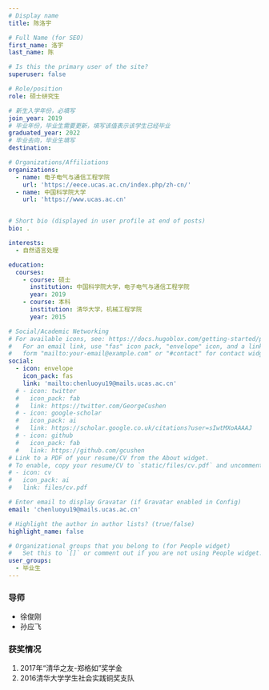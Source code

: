 ```yaml
---
# Display name
title: 陈洛宇

# Full Name (for SEO)
first_name: 洛宇
last_name: 陈

# Is this the primary user of the site?
superuser: false

# Role/position
role: 硕士研究生

# 新生入学年份，必填写
join_year: 2019
# 毕业年份，毕业生需要更新，填写该值表示该学生已经毕业
graduated_year: 2022
# 毕业去向，毕业生填写
destination:  

# Organizations/Affiliations
organizations:
  - name: 电子电气与通信工程学院
    url: 'https://eece.ucas.ac.cn/index.php/zh-cn/'  
  - name: 中国科学院大学
    url: 'https://www.ucas.ac.cn'


# Short bio (displayed in user profile at end of posts)
bio: .

interests:
  - 自然语言处理

education:
  courses:
    - course: 硕士
      institution: 中国科学院大学，电子电气与通信工程学院
      year: 2019
    - course: 本科
      institution: 清华大学，机械工程学院
      year: 2015

# Social/Academic Networking
# For available icons, see: https://docs.hugoblox.com/getting-started/page-builder/#icons
#   For an email link, use "fas" icon pack, "envelope" icon, and a link in the
#   form "mailto:your-email@example.com" or "#contact" for contact widget.
social:
  - icon: envelope
    icon_pack: fas
    link: 'mailto:chenluoyu19@mails.ucas.ac.cn'
  # - icon: twitter
  #   icon_pack: fab
  #   link: https://twitter.com/GeorgeCushen
  # - icon: google-scholar
  #   icon_pack: ai
  #   link: https://scholar.google.co.uk/citations?user=sIwtMXoAAAAJ
  # - icon: github
  #   icon_pack: fab
  #   link: https://github.com/gcushen
# Link to a PDF of your resume/CV from the About widget.
# To enable, copy your resume/CV to `static/files/cv.pdf` and uncomment the lines below.
# - icon: cv
#   icon_pack: ai
#   link: files/cv.pdf

# Enter email to display Gravatar (if Gravatar enabled in Config)
email: 'chenluoyu19@mails.ucas.ac.cn'

# Highlight the author in author lists? (true/false)
highlight_name: false

# Organizational groups that you belong to (for People widget)
#   Set this to `[]` or comment out if you are not using People widget.
user_groups:
  - 毕业生
---
```

### **导师** 
 - 徐俊刚
 - 孙应飞


<!-- ### **获奖情况**

- 2016 年北京大学新生奖学金三等奖 -->

### **获奖情况**

1. 2017年“清华之友-郑格如”奖学金
2. 2016清华大学学生社会实践铜奖支队